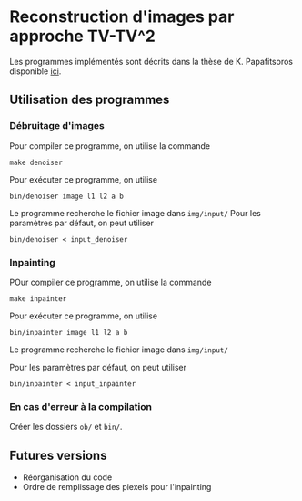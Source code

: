# Reconstruction d'images par approche TV-TV^2
Les programmes implémentés sont décrits dans la thèse de K. Papafitsoros disponible
[ici](https://www.repository.cam.ac.uk/handle/1810/246692).

## Utilisation des programmes
### Débruitage d'images
Pour compiler ce programme, on utilise la commande

    make denoiser

Pour exécuter ce programme, on utilise

    bin/denoiser image l1 l2 a b

Le programme recherche le fichier image dans `img/input/`
Pour les paramètres par défaut, on peut utiliser

    bin/denoiser < input_denoiser

### Inpainting
POur compiler ce programme, on utilise la commande

    make inpainter

Pour exécuter ce programme, on utilise

    bin/inpainter image l1 l2 a b

Le programme recherche le fichier image dans `img/input/`

Pour les paramètres par défaut, on peut utiliser

    bin/inpainter < input_inpainter


### En cas d'erreur à la compilation
Créer les dossiers `ob/` et `bin/`.


## Futures versions
* Réorganisation du code
* Ordre de remplissage des piexels pour l'inpainting
